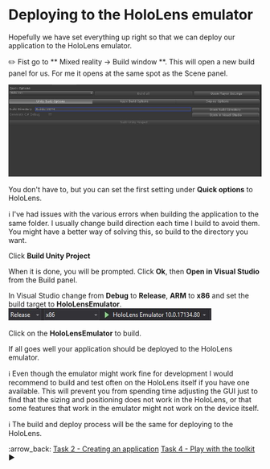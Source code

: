 # Deploying to the HoloLens emulator

Hopefully we have set everything up right so that we can deploy our application to the HoloLens emulator. 

:pencil2: Fist go to ** Mixed reality -> Build window **. This will open a new build panel for us. For me it opens at the same spot as the Scene panel.

![Build panel](Screenshots/build_options.jpg)

You don't have to, but you can set the first setting under **Quick options** to HoloLens. 

:information_source: I've had issues with the various errors when building the application to the same folder. I usually change build direction each time I build to avoid them. You might have a better way of solving this, so build to the directory you want. 

Click **Build Unity Project**

When it is done, you will be prompted. Click **Ok**, then **Open in Visual Studio** from the Build panel. 

In Visual Studio change from **Debug** to **Release**, **ARM** to **x86** and set the build target to **HoloLensEmulator**. 
![Build/Deploy settings](Screenshots/buildanddeploysettings.jpg)

Click on the **HoloLensEmulator** to build. 

If all goes well your application should be deployed to the HoloLens emulator. 

:information_source: Even though the emulator might work fine for development I would recommend to build and test often on the HoloLens itself if you have one available. This will prevent you from spending time adjusting the GUI just to find that the sizing and positioning does not work in the HoloLens, or that some features that work in the emulator might not work on the device itself. 

:information_source: The build and deploy process will be the same for deploying to the HoloLens.

:arrow_back: [Task 2 - Creating an application](TASK2.md) [Task 4 - Play with the toolkit](TASK4.md) :arrow_forward:
